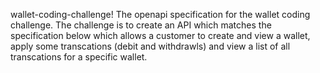 wallet-coding-challenge!
The openapi specification for the wallet coding challenge. The challenge is to create an API which matches the specification below which allows a customer to create and view a wallet, apply some transcations (debit and withdrawls) and view a list of all transcations for a specific wallet.
